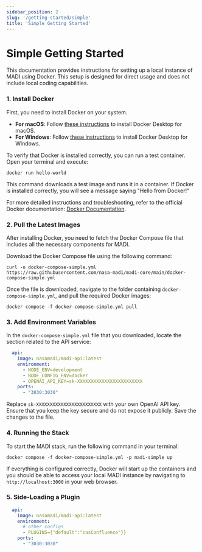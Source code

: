 ```yaml
---
sidebar_position: 2
slug: '/getting-started/simple'
title: 'Simple Getting Started'
---
```


# Simple Getting Started

This documentation provides instructions for setting up a local instance of MADI using Docker. This setup is designed for direct usage and does not include local coding capabilities.

### 1. Install Docker

First, you need to install Docker on your system.

- **For macOS**: Follow [these instructions](https://docs.docker.com/desktop/install/mac-install/) to install Docker Desktop for macOS.
- **For Windows**: Follow [these instructions](https://docs.docker.com/desktop/install/windows-install/) to install Docker Desktop for Windows.

To verify that Docker is installed correctly, you can run a test container. Open your terminal and execute:

```shell
docker run hello-world
```

This command downloads a test image and runs it in a container. If Docker is installed correctly, you will see a message saying "Hello from Docker!"

For more detailed instructions and troubleshooting, refer to the official Docker documentation: [Docker Documentation](https://docs.docker.com/).

### 2. Pull the Latest Images

After installing Docker, you need to fetch the Docker Compose file that includes all the necessary components for MADI.

Download the Docker Compose file using the following command:

```shell
curl -o docker-compose-simple.yml https://raw.githubusercontent.com/nasa-madi/madi-core/main/docker-compose-simple.yml
```

Once the file is downloaded, navigate to the folder containing `docker-compose-simple.yml`, and pull the required Docker images:

```shell
docker compose -f docker-compose-simple.yml pull
```

### 3. Add Environment Variables

In the `docker-compose-simple.yml` file that you downloaded, locate the section related to the API service:

```yaml
  api:
    image: nasamadi/madi-api:latest
    environment:
      - NODE_ENV=development
      - NODE_CONFIG_ENV=docker
      - OPENAI_API_KEY=sk-XXXXXXXXXXXXXXXXXXXXXXXX
    ports:
      - "3030:3030"
```

Replace `sk-XXXXXXXXXXXXXXXXXXXXXXXX` with your own OpenAI API key. Ensure that you keep the key secure and do not expose it publicly. Save the changes to the file.

### 4. Running the Stack

To start the MADI stack, run the following command in your terminal:

```shell
docker compose -f docker-compose-simple.yml -p madi-simple up
```

If everything is configured correctly, Docker will start up the containers and you should be able to access your local MADI instance by navigating to `http://localhost:3000` in your web browser.


### 5. Side-Loading a Plugin
```yaml
  api:
    image: nasamadi/madi-api:latest
    environment:
      # other configs
      - PLUGINS={"default":"casConfluence"}}
    ports:
      - "3030:3030"
```
